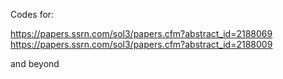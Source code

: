 Codes for:

https://papers.ssrn.com/sol3/papers.cfm?abstract_id=2188069 
https://papers.ssrn.com/sol3/papers.cfm?abstract_id=2188009

and beyond
